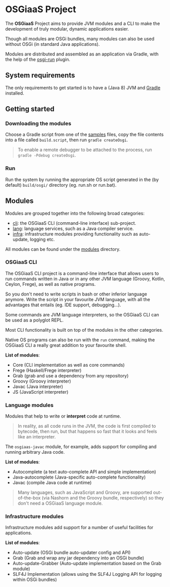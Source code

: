 # OSGiaaS Project

The **OSGiaaS** Project aims to provide JVM modules and a CLI to make the development
of truly modular, dynamic applications easier.

Though all modules are OSGi bundles, many modules can also be used without OSGi (in standard Java applications).

Modules are distributed and assembled as an application via Gradle, with the help of the
[osgi-run](https://github.com/renatoathaydes/osgi-run) plugin.

## System requirements

The only requirements to get started is to have a (Java 8) JVM and
[Gradle](https://docs.gradle.org/current/userguide/installation.html) installed.

## Getting started

### Downloading the modules

Choose a Gradle script from one of the [samples](../samples/) files, copy the file contents into a file called `build.script`,
then run `gradle createOsgi`.

> To enable a remote debugger to be attached to the process, run `gradle -Pdebug createOsgi`.

### Run

Run the system by running the appropriate OS script generated in the (by default) `build/osgi/` directory
(eg. run.sh or run.bat).

## Modules

Modules are grouped together into the following broad categories:

* [cli](cli): the OSGiaaS CLI (command-line interface) sub-project.
* [lang](lang): language services, such as a Java compiler service.
* [infra](infra): infrastructure modules providing functionality such as auto-update, logging etc.

All modules can be found under the [modules](../modules) directory.

### OSGiaaS CLI

The OSGiaaS CLI project is a command-line interface that allows users to run commands written in Java or in
any other JVM language (Groovy, Kotlin, Ceylon, Frege), as well as native programs.

So you don't need to write scripts in bash or other inferior language anymore. Write the script in your favourite
JVM language, with all the advantages that entails (eg. IDE support, debugging...).

Some commands are JVM language interpreters, so the OSGiaaS CLI can be used as a polyglot REPL.

Most CLI functionality is built on top of the modules in the other categories.

Native OS programs can also be run with the `run` command, making the OSGiaaS CLI a really great addition
to your favourite shell.

**List of modules**:

* Core (CLI implementation as well as core commands)
* Frege (Haskell/Frege interpreter)
* Grab (grab and use a dependency from any repository)
* Groovy (Groovy interpreter)
* Javac (Java interpreter)
* JS (JavaScript interpreter)

### Language modules

Modules that help to write or **interpret** code at runtime.

> In reality, as all code runs in the JVM, the code is first compiled to bytecode, then run, but that happens
  so fast that it looks and feels like an interpreter.

The `osgiaas-javac` module, for example, adds support for compiling and running arbitrary Java code.

**List of modules**:

* Autocomplete (a text auto-complete API and simple implementation)
* Java-autocomplete (Java-specific auto-complete functionality)
* Javac (compile Java code at runtime)

> Many languages, such as JavaScript and Groovy, are supported out-of-the-box (via Nashorn and the Groovy bundle,
respectively) so they don't need a OSGiaaS language module.

### Infrastructure modules

Infrastructure modules add support for a number of useful facilities for applications.

**List of modules**:

* Auto-update (OSGi bundle auto-updater config and API)
* Grab (Grab and wrap any jar dependency into an OSGi bundle)
* Auto-update-Grabber (Auto-update implementation based on the Grab module)
* SLF4J Implementation (allows using the SLF4J Logging API for logging within OSGi bundles)
